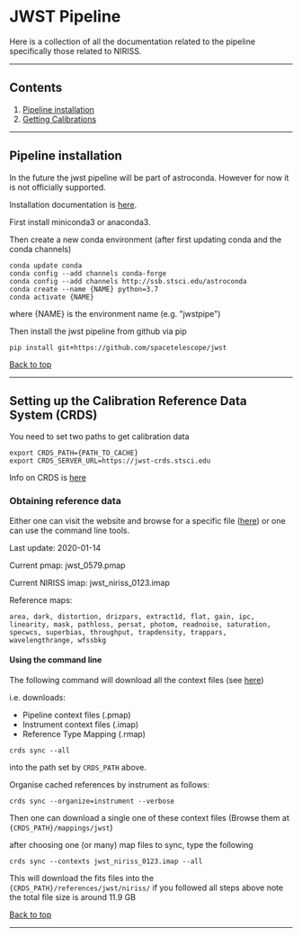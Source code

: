 # JWST Pipeline


Here is a collection of all the documentation related to the pipeline 
specifically those related to NIRISS.




---




## Contents

1. [Pipeline installation](#pipeline-installation)
2. [Getting Calibrations](#setting-up-the-calibration-reference-data-system-crds)




---




## Pipeline installation

In the future the jwst pipeline will be part of astroconda. However for now it 
is not officially supported.

Installation documentation is [here](https://github.com/spacetelescope/jwst).

First install miniconda3 or anaconda3.

Then create a new conda environment (after first updating conda and the conda channels)
```
conda update conda
conda config --add channels conda-forge
conda config --add channels http://ssb.stsci.edu/astroconda
conda create --name {NAME} python=3.7
conda activate {NAME}
```
where {NAME} is the environment name (e.g. "jwstpipe")

Then install the jwst pipeline from github via pip 
```
pip install git+https://github.com/spacetelescope/jwst
```

[Back to top](#jwst-pipeline)




---





## Setting up the Calibration Reference Data System (CRDS)

You need to set two paths to get calibration data
```
export CRDS_PATH={PATH_TO_CACHE}
export CRDS_SERVER_URL=https://jwst-crds.stsci.edu
```

Info on CRDS is [here](https://jwst-crds.stsci.edu/)


### Obtaining reference data

Either one can visit the website and browse for a specific file ([here](https://jwst-crds.stsci.edu/))
or one can use the command line tools.

Last update: 2020-01-14

Current pmap:  jwst_0579.pmap

Current NIRISS imap: jwst_niriss_0123.imap

Reference maps:
```
area, dark, distortion, drizpars, extract1d, flat, gain, ipc, linearity, mask, pathloss, persat, photom, readnoise, saturation, specwcs, superbias, throughput, trapdensity, trappars, wavelengthrange, wfssbkg
```

#### Using the command line

The following command will download all the context files 
(see [here](https://jwst-crds.stsci.edu/static/users_guide/overview.html#kinds-of-crds-files))

i.e. downloads:
- Pipeline context files (.pmap)
- Instrument context files (.imap)
- Reference Type Mapping (.rmap)

```
crds sync --all 
```
into the path set by `CRDS_PATH` above.

Organise cached references by instrument as follows:
```
crds sync --organize=instrument --verbose
```


Then one can download a single one of these context files
(Browse them at `{CRDS_PATH}/mappings/jwst`)

after choosing one (or many) map files to sync, type the following
```
crds sync --contexts jwst_niriss_0123.imap --all
```
This will download the fits files into the `{CRDS_PATH}/references/jwst/niriss/` if you followed all steps above
note the total file size is around 11.9 GB

[Back to top](#jwst-pipeline)




---












